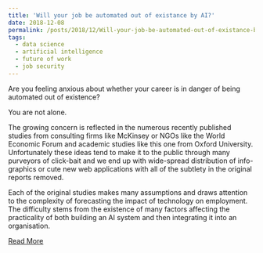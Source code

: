 ```yaml
---
title: 'Will your job be automated out of existance by AI?'
date: 2018-12-08
permalink: /posts/2018/12/Will-your-job-be-automated-out-of-existance-by-AI/
tags:
  - data science
  - artificial intelligence
  - future of work
  - job security
---
```


Are you feeling anxious about whether your career is in danger of being automated out of existence?

You are not alone.

The growing concern is reflected in the numerous recently published studies from consulting firms like McKinsey or NGOs like the World Economic Forum and academic studies like this one from Oxford University. Unfortunately these ideas tend to make it to the public through many purveyors of click-bait and we end up with wide-spread distribution of info-graphics or cute new web applications with all of the subtlety in the original reports removed.

Each of the original studies makes many assumptions and draws attention to the complexity of forecasting the impact of technology on employment. The difficulty stems from the existence of many factors affecting the practicality of both building an AI system and then integrating it into an organisation.


[Read More](https://www.linkedin.com/pulse/your-job-automated-out-existence-ai-john-hawkins/)
